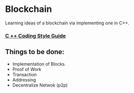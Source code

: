 # Blockchain
Learning ideas of a blockchain via implementing one in C++.
### <a href = "https://google.github.io/styleguide/cppguide.html ">C ++ Coding Style Guide</a>
## Things to be done:
<ul>
  <li>Implementation of Blocks. </li>
  <li> Proof of Work </li>
  <li> Transaction </li>
  <li> Addressing </li>
  <li> Decentralize Netwok (p2p) </li>
  </ul>
  
